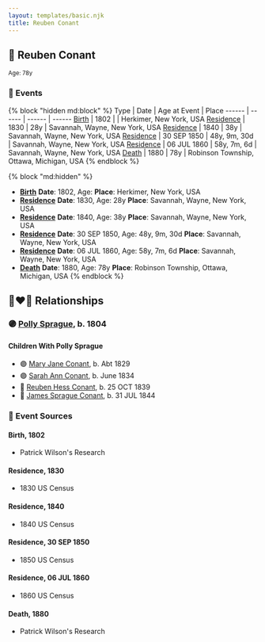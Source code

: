 ```yaml
---
layout: templates/basic.njk
title: Reuben Conant
---
```

## 🔵 Reuben Conant
<small>Age: 78y</small>


### 📆 Events

{% block "hidden md:block" %}
Type | Date | Age at Event | Place
------ | ------ | ------ | ------
[Birth](#event-event-2) | 1802 |  | Herkimer, New York, USA
[Residence](#event-event-0) | 1830 | 28y | Savannah, Wayne, New York, USA
[Residence](#event-event-1) | 1840 | 38y | Savannah, Wayne, New York, USA
[Residence](#event-event-2) | 30 SEP 1850 | 48y, 9m, 30d | Savannah, Wayne, New York, USA
[Residence](#event-event-3) | 06 JUL 1860 | 58y, 7m, 6d | Savannah, Wayne, New York, USA
[Death](#event-event-7) | 1880 | 78y | Robinson Township, Ottawa, Michigan, USA
{% endblock %}

{% block "md:hidden" %}
- **[Birth](#event-event-2)**
**Date**: 1802, Age:
**Place**: Herkimer, New York, USA
- **[Residence](#event-event-0)**
**Date**: 1830, Age: 28y
**Place**: Savannah, Wayne, New York, USA
- **[Residence](#event-event-1)**
**Date**: 1840, Age: 38y
**Place**: Savannah, Wayne, New York, USA
- **[Residence](#event-event-2)**
**Date**: 30 SEP 1850, Age: 48y, 9m, 30d
**Place**: Savannah, Wayne, New York, USA
- **[Residence](#event-event-3)**
**Date**: 06 JUL 1860, Age: 58y, 7m, 6d
**Place**: Savannah, Wayne, New York, USA
- **[Death](#event-event-7)**
**Date**: 1880, Age: 78y
**Place**: Robinson Township, Ottawa, Michigan, USA
{% endblock %}

## 👩‍❤️‍👨 Relationships

### 🟣 [Polly Sprague](/people/5/53927626), b. 1804

#### Children With Polly Sprague
* 🟣 [Mary Jane Conant](/people/2/27722232), b. Abt 1829
* 🟣 [Sarah Ann Conant](/people/3/3929404), b. June 1834
* 🔵 [Reuben Hess Conant](/people/3/37326838), b. 25 OCT 1839
* 🔵 [James Sprague Conant](/people/6/62404416), b. 31 JUL 1844
### 📰 Event Sources

#### <a id="event-event-2"></a> Birth, 1802
* Patrick Wilson's Research

#### <a id="event-event-0"></a> Residence, 1830
* 1830 US Census

#### <a id="event-event-1"></a> Residence, 1840
* 1840 US Census

#### <a id="event-event-2"></a> Residence, 30 SEP 1850
* 1850 US Census

#### <a id="event-event-3"></a> Residence, 06 JUL 1860
* 1860 US Census

#### <a id="event-event-7"></a> Death, 1880
* Patrick Wilson's Research